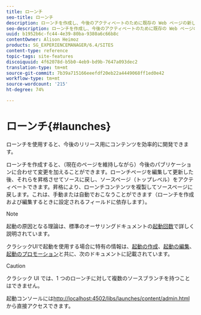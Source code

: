 ```yaml
---
title: ローンチ
seo-title: ローンチ
description: ローンチを作成し、今後のアクティベートのために既存の Web ページの新しいバージョンを更新できるようにします。ローンチを作成するとき、タイトルとソースページを指定します。
seo-description: ローンチを作成し、今後のアクティベートのために既存の Web ページの新しいバージョンを更新できるようにします。ローンチを作成するとき、タイトルとソースページを指定します。
uuid: b1952b6c-fc44-4e39-80ba-9380a6c66b8c
contentOwner: Alison Heimoz
products: SG_EXPERIENCEMANAGER/6.4/SITES
content-type: reference
topic-tags: site-features
discoiquuid: 4f62078d-b5b0-4eb9-bd9b-7647a093dec2
translation-type: tm+mt
source-git-commit: 7b39a715166eeefdf20eb22a4449068ff1ed0e42
workflow-type: tm+mt
source-wordcount: '215'
ht-degree: 74%

---
```



# ローンチ{#launches}

ローンチを使用すると、今後のリリース用にコンテンツを効率的に開発できます。

ローンチを作成すると、（現在のページを維持しながら）今後のパブリケーションに合わせて変更を加えることができます。ローンチページを編集して更新した後、それらを昇格させてソースに戻し、ソースページ（トップレベル）をアクティベートできます。昇格により、ローンチコンテンツを複製してソースページに戻します。これは、手動または自動でおこなうことができます（ローンチを作成および編集するときに設定されるフィールドに依存します）。

>[!NOTE]
>
>起動の原因となる理論は、標準のオーサリングドキュメントの[起動回数](/help/sites-authoring/launches.md)で詳しく説明されています。
>
>クラシックUIで起動を使用する場合に特有の情報は、[起動の作成](/help/sites-classic-ui-authoring/classic-launches-creating.md)、[起動の編集](/help/sites-classic-ui-authoring/classic-launches-editing.md)、[起動のプロモーション](/help/sites-classic-ui-authoring/classic-launches-promoting.md)と共に、次のドキュメントに記載されています。

>[!CAUTION]
>
>クラシック UI では、1 つのローンチに対して複数のソースブランチを持つことはできません。

起動コンソールには[http://localhost:4502/libs/launches/content/admin.html](http://localhost:4502/libs/launches/content/admin.html)から直接アクセスできます。
